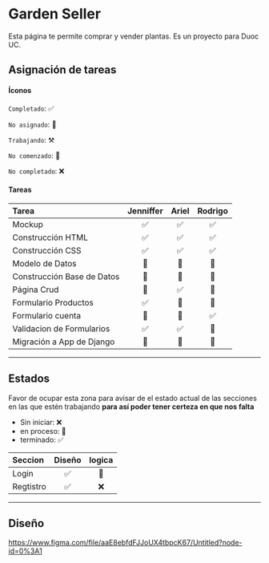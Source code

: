 # Garden Seller

Esta página te permite comprar y vender plantas. Es un proyecto para Duoc UC.

## Asignación de tareas

#### Íconos

`Completado`: ✅

`No asignado`: 💠

`Trabajando`: ⚒️

`No comenzado`: 🛑

`No completado`: ❌

#### Tareas

| Tarea                      | Jenniffer  | Ariel   | Rodrigo  |
| :------------------------- | :--------: | :-----: | :------: |
| Mockup                     |     ✅     |   ✅   |    ✅    |
| Construcción HTML          |     ✅     |   ✅   |    ✅    |
| Construcción CSS           |     ✅     |   ✅   |    ✅    |
| Modelo de Datos            |     🛑     |   🛑   |    💠    |
| Construcción Base de Datos |     💠     |   🛑   |    💠    |
| Página Crud                |     💠     |   ✅   |    💠    |
| Formulario Productos       |     ✅     |   💠   |    💠    |
| Formulario cuenta          |     💠     |   💠   |    ✅    |
| Validacion de Formularios  |     ✅     |   ✅   |    💠    |
| Migración a App de Django  |     💠     |   🛑   |    💠    |

---
## Estados
Favor de ocupar esta zona para avisar de el estado actual de las secciones en las que estén trabajando **para así poder tener certeza en que nos falta**

+ Sin iniciar: ❌
+ en proceso: 📌
+ terminado: ✅

| Seccion                    | Diseño |  logica |
| :-------------------------| :----: | :-----: |
| Login                     |   ✅   |   📌   |
| Regtistro                 |   ✅   |   ❌   |

---
## Diseño
https://www.figma.com/file/aaE8ebfdFJJoUX4tbpcK67/Untitled?node-id=0%3A1
